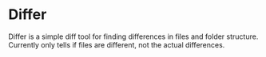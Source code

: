 # Differ
Differ is a simple diff tool for finding differences in files and folder structure. Currently only tells if files are different, not the actual differences.
